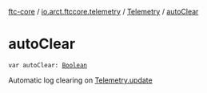 [ftc-core](../../index.md) / [io.arct.ftccore.telemetry](../index.md) / [Telemetry](index.md) / [autoClear](./auto-clear.md)

# autoClear

`var autoClear: `[`Boolean`](https://kotlinlang.org/api/latest/jvm/stdlib/kotlin/-boolean/index.html)

Automatic log clearing on [Telemetry.update](update.md)

